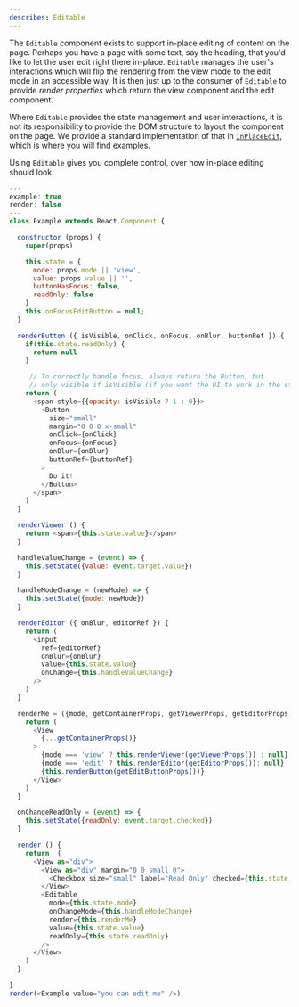 ```yaml
---
describes: Editable
---
```


The `Editable` component exists to support in-place editing of content on the page.
Perhaps you have a page with some text, say the heading, that you'd like to let the user
edit right there in-place. `Editable` manages the user's interactions which will flip
the rendering from the view mode to the edit mode in an accessible way. It is then just up
to the consumer of `Editable` to provide _render properties_ which return the view component
and the edit component.

Where `Editable` provides the state management and user interactions, it is not its
responsibility to provide the DOM structure to layout the component on the page.  We provide
a standard implementation of that in [`InPlaceEdit`](/#InPlaceEdit), which is where you
will find examples.

Using `Editable` gives you complete control, over how in-place editing
should look.

```js
---
example: true
render: false
---
class Example extends React.Component {

  constructor (props) {
    super(props)

    this.state = {
      mode: props.mode || 'view',
      value: props.value || '',
      buttonHasFocus: false,
      readOnly: false
    }
    this.onFocusEditButton = null;
  }

  renderButton ({ isVisible, onClick, onFocus, onBlur, buttonRef }) {
    if(this.state.readOnly) {
      return null
    }

     // To correctly handle focus, always return the Button, but
     // only visible if isVisible (if you want the UI to work in the standard way)
    return (
      <span style={{opacity: isVisible ? 1 : 0}}>
        <Button
          size="small"
          margin="0 0 0 x-small"
          onClick={onClick}
          onFocus={onFocus}
          onBlur={onBlur}
          buttonRef={buttonRef}
        >
          Do it!
        </Button>
      </span>
    )
  }

  renderViewer () {
    return <span>{this.state.value}</span>
  }

  handleValueChange = (event) => {
    this.setState({value: event.target.value})
  }

  handleModeChange = (newMode) => {
    this.setState({mode: newMode})
  }

  renderEditor ({ onBlur, editorRef }) {
    return (
      <input
        ref={editorRef}
        onBlur={onBlur}
        value={this.state.value}
        onChange={this.handleValueChange}
      />
    )
  }

  renderMe = ({mode, getContainerProps, getViewerProps, getEditorProps, getEditButtonProps}) => {
    return (
      <View
        {...getContainerProps()}
      >
        {mode === 'view' ? this.renderViewer(getViewerProps()) : null}
        {mode === 'edit' ? this.renderEditor(getEditorProps()): null}
        {this.renderButton(getEditButtonProps())}
      </View>
    )
  }

  onChangeReadOnly = (event) => {
    this.setState({readOnly: event.target.checked})
  }

  render () {
    return  (
      <View as="div">
        <View as="div" margin="0 0 small 0">
          <Checkbox size="small" label="Read Only" checked={this.state.readOnly} onChange={this.onChangeReadOnly}/>
        </View>
        <Editable
          mode={this.state.mode}
          onChangeMode={this.handleModeChange}
          render={this.renderMe}
          value={this.state.value}
          readOnly={this.state.readOnly}
        />
      </View>
    )
  }

}
render(<Example value="you can edit me" />)
```